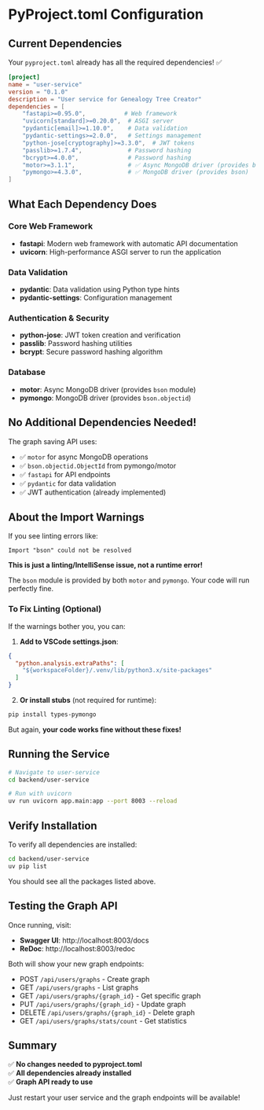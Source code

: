# PyProject.toml Configuration

## Current Dependencies

Your `pyproject.toml` already has all the required dependencies! ✅

```toml
[project]
name = "user-service"
version = "0.1.0"
description = "User service for Genealogy Tree Creator"
dependencies = [
    "fastapi>=0.95.0",           # Web framework
    "uvicorn[standard]>=0.20.0",  # ASGI server
    "pydantic[email]>=1.10.0",    # Data validation
    "pydantic-settings>=2.0.0",   # Settings management
    "python-jose[cryptography]>=3.3.0",  # JWT tokens
    "passlib>=1.7.4",             # Password hashing
    "bcrypt>=4.0.0",              # Password hashing
    "motor>=3.1.1",               # ✅ Async MongoDB driver (provides bson)
    "pymongo>=4.3.0",             # ✅ MongoDB driver (provides bson)
]
```

## What Each Dependency Does

### Core Web Framework
- **fastapi**: Modern web framework with automatic API documentation
- **uvicorn**: High-performance ASGI server to run the application

### Data Validation
- **pydantic**: Data validation using Python type hints
- **pydantic-settings**: Configuration management

### Authentication & Security
- **python-jose**: JWT token creation and verification
- **passlib**: Password hashing utilities
- **bcrypt**: Secure password hashing algorithm

### Database
- **motor**: Async MongoDB driver (provides `bson` module)
- **pymongo**: MongoDB driver (provides `bson.objectid`)

## No Additional Dependencies Needed!

The graph saving API uses:
- ✅ `motor` for async MongoDB operations
- ✅ `bson.objectid.ObjectId` from pymongo/motor
- ✅ `fastapi` for API endpoints
- ✅ `pydantic` for data validation
- ✅ JWT authentication (already implemented)

## About the Import Warnings

If you see linting errors like:
```
Import "bson" could not be resolved
```

**This is just a linting/IntelliSense issue, not a runtime error!**

The `bson` module is provided by both `motor` and `pymongo`. Your code will run perfectly fine.

### To Fix Linting (Optional)

If the warnings bother you, you can:

1. **Add to VSCode settings.json**:
```json
{
  "python.analysis.extraPaths": [
    "${workspaceFolder}/.venv/lib/python3.x/site-packages"
  ]
}
```

2. **Or install stubs** (not required for runtime):
```bash
pip install types-pymongo
```

But again, **your code works fine without these fixes!**

## Running the Service

```bash
# Navigate to user-service
cd backend/user-service

# Run with uvicorn
uv run uvicorn app.main:app --port 8003 --reload
```

## Verify Installation

To verify all dependencies are installed:

```bash
cd backend/user-service
uv pip list
```

You should see all the packages listed above.

## Testing the Graph API

Once running, visit:
- **Swagger UI**: http://localhost:8003/docs
- **ReDoc**: http://localhost:8003/redoc

Both will show your new graph endpoints:
- POST `/api/users/graphs` - Create graph
- GET `/api/users/graphs` - List graphs
- GET `/api/users/graphs/{graph_id}` - Get specific graph
- PUT `/api/users/graphs/{graph_id}` - Update graph
- DELETE `/api/users/graphs/{graph_id}` - Delete graph
- GET `/api/users/graphs/stats/count` - Get statistics

## Summary

✅ **No changes needed to pyproject.toml**  
✅ **All dependencies already installed**  
✅ **Graph API ready to use**  

Just restart your user service and the graph endpoints will be available!
